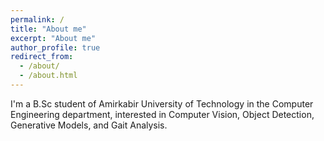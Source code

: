 ```yaml
---
permalink: /
title: "About me"
excerpt: "About me"
author_profile: true
redirect_from: 
  - /about/
  - /about.html
---
```


I'm a B.Sc student of Amirkabir University of Technology in the Computer Engineering department, interested in Computer Vision, Object Detection, Generative Models, and Gait Analysis.

